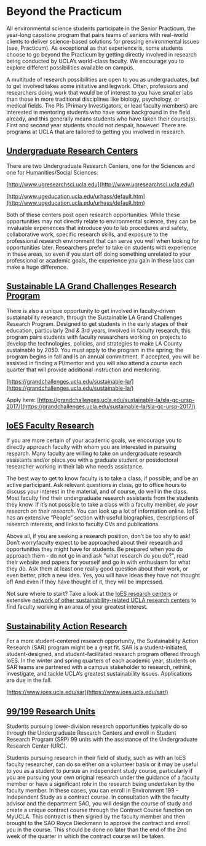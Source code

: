 # Beyond the Practicum

All environmental science students participate in the Senior Practicum, the year-long capstone program that pairs teams of seniors with real-world clients to deliver science-based solutions for pressing environmental issues (see, Practicum). As exceptional as that experience is, some students choose to go beyond the Practicum by getting directly involved in research being conducted by UCLA’s world-class faculty. We encourage you to explore different possibilities available on campus.

A multitude of research possibilities are open to you as undergraduates, but to get involved takes some initiative and legwork. Often, professors and researchers doing work that would be of interest to you have smaller labs than those in more traditional disciplines like biology, psychology, or medical fields. The PIs (Primary Investigators, or lead faculty members) are interested in mentoring students who have some background in the field already, and this generally means students who have taken their course(s). First and second year students should not despair, however! There are programs at UCLA that are tailored to getting you involved in research.

## [Undergraduate Research Centers](#undergraduate-research-centers)

There are two Undergraduate Research Centers, one for the Sciences and one for Humanities/Social Sciences:

[http://www.ugresearchsci.ucla.edu](http://www.ugresearchsci.ucla.edu/)

[http://www.ugeducation.ucla.edu/urhass/default.htm](http://www.ugeducation.ucla.edu/urhass/default.htm)

Both of these centers post open research opportunities. While these opportunities may not directly relate to environmental science, they can be invaluable experiences that introduce you to lab procedures and safety, collaborative work, specific research skills, and exposure to the professional research environment that can serve you well when looking for opportunities later. Researchers prefer to take on students with experience in these areas, so even if you start off doing something unrelated to your professional or academic goals, the experience you gain in these labs can make a huge difference.

## [Sustainable LA Grand Challenges Research Program](#sustainable-la-grand-challenges-research-program)

There is also a unique opportunity to get involved in faculty-driven sustainability research, through the Sustainable LA Grand Challenges Research Program. Designed to get students in the early stages of their education, particularly 2nd & 3rd years, involved in faculty research, this program pairs students with faculty researchers working on projects to develop the technologies, policies, and strategies to make LA County sustainable by 2050. You must apply to the program in the spring; the program begins in fall and is an annual commitment. If accepted, you will be assisted in finding a PI/mentor and you will also attend a course each quarter that will provide additional instruction and mentoring.

[https://grandchallenges.ucla.edu/sustainable-la/](https://grandchallenges.ucla.edu/sustainable-la/)

Apply here: [https://grandchallenges.ucla.edu/sustainable-la/sla-gc-ursp-2017/](https://grandchallenges.ucla.edu/sustainable-la/sla-gc-ursp-2017/)

## [IoES Faculty Research](#ioes-faculty-research)

If you are more certain of your academic goals, we encourage you to directly approach faculty with whom you are interested in pursuing research. Many faculty are willing to take on undergraduate research assistants and/or place you with a graduate student or postdoctoral researcher working in their lab who needs assistance.

The best way to get to know faculty is to take a class, if possible, and be an active participant. Ask relevant questions in class, go to office hours to discuss your interest in the material, and of course, do well in the class. Most faculty find their undergraduate research assistants from the students they know. If it’s not possible to take a class with a faculty member, _do your research on their research_. You can look up a lot of information online. IoES has an extensive “People” section with useful biographies, descriptions of research interests, and links to faculty CVs and publications.

Above all, if you are seeking a research position, don’t be too shy to ask! Don’t worryfaculty expect to be approached about their research and opportunities they might have for students. Be prepared when you do approach them - do not go in and ask “what research do you do?”, read their website and papers for yourself and go in with enthusiasm for what they do. Ask them at least one really good question about their work, or even better, pitch a new idea. Yes, you will have ideas they have not thought of! And even if they have thought of it, they will be impressed.

Not sure where to start? Take a look at the [IoES research centers](https://www.ioes.ucla.edu/centers-and-initiatives/) or extensive [network of other sustainability-related UCLA research centers](https://www.sustain.ucla.edu/our-initiatives/education-and-research/research-centers/) to find faculty working in an area of your greatest interest.

## [Sustainability Action Research](#sustainability-action-research)

For a more student-centered research opportunity, the Sustainability Action Research (SAR) program might be a great fit. SAR is a student-initiated, student-designed, and student-facilitated research program offered through IoES. In the winter and spring quarters of each academic year, students on SAR teams are partnered with a campus stakeholder to research, rethink, investigate, and tackle UCLA’s greatest sustainability issues. Applications are due in the fall.

[https://www.ioes.ucla.edu/sar](https://www.ioes.ucla.edu/sar/)

## [99/199 Research Units](#99-199-research-units)

Students pursuing lower-division research opportunities typically do so through the Undergraduate Research Centers and enroll in Student Research Program (SRP) 99 units with the assistance of the Undergraduate Research Center (URC).

Students pursuing research in their field of study, such as with an IoES faculty researcher, can do so either on a volunteer basis or it may be useful to you as a student to pursue an independent study course, particularly if you are pursuing your own original research under the guidance of a faculty member or have a significant role in the research being undertaken by the faculty member. In these cases, you can enroll in Environment 199 - Independent Study as a contract course. In consultation with the faculty advisor and the department SAO, you will design the course of study and create a unique contract course through the Contract Course function on MyUCLA. This contract is then signed by the faculty member and then brought to the SAO Royce Dieckmann to approve the contract and enroll you in the course. This should be done no later than the end of the 2nd week of the quarter in which the contract course will be taken.
